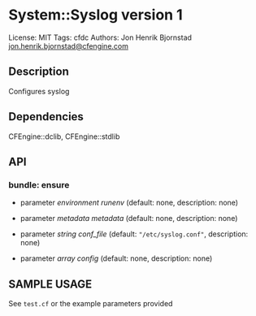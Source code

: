 # System::Syslog version 1

License: MIT
Tags: cfdc
Authors: Jon Henrik Bjornstad <jon.henrik.bjornstad@cfengine.com>

## Description
Configures syslog

## Dependencies
CFEngine::dclib, CFEngine::stdlib

## API
### bundle: ensure
* parameter _environment_ *runenv* (default: none, description: none)

* parameter _metadata_ *metadata* (default: none, description: none)

* parameter _string_ *conf_file* (default: `"/etc/syslog.conf"`, description: none)

* parameter _array_ *config* (default: none, description: none)


## SAMPLE USAGE
See `test.cf` or the example parameters provided

